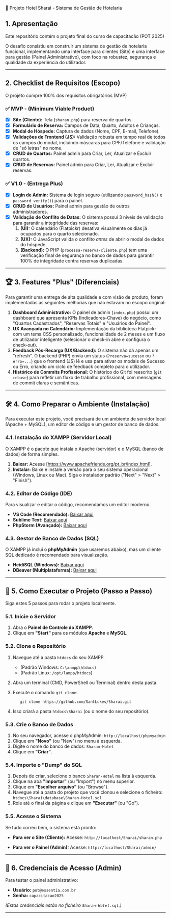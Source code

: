 🏨 Projeto Hotel Sharai - Sistema de Gestão de Hotelaria

## 1. Apresentação

Este repositório contém o projeto final do curso de capacitacão (POT 2025)

O desafio consistiu em construir um sistema de gestão de hotelaria funcional, implementando uma interface para clientes (Site) e uma interface para gestão (Painel Administrativo), com foco na robustez, segurança e qualidade da experiência do utilizador.

---

## 2. Checklist de Requisitos (Escopo)

O projeto cumpre 100% dos requisitos obrigatórios (MVP)

### ✅ MVP - (Minimum Viable Product)

- [x] **Site (Cliente):** Tela (`sharan.php`) para reserva de quartos.
- [x] **Formulário de Reserva:** Campos de Data, Quarto, Adultos e Crianças.
- [x] **Modal de Hóspede:** Captura de dados (Nome, CPF, E-mail, Telefone).
- [x] **Validações de Frontend (JS):** Validação robusta em tempo real de todos os campos do modal, incluindo máscaras para CPF/Telefone e validação de "só letras" no nome.
- [x] **CRUD de Quartos:** Painel admin para Criar, Ler, Atualizar e Excluir quartos.
- [x] **CRUD de Reservas:** Painel admin para Criar, Ler, Atualizar e Excluir reservas.

### ✅ V1.0 - (Entrega Plus)

- [x] **Login de Admin:** Sistema de login seguro (utilizando `password_hash()` e `password_verify()`) para o painel.
- [x] **CRUD de Usuários:** Painel admin para gestão de outros administradores.
- [x] **Validação de Conflito de Datas:** O sistema possui 3 níveis de validação para garantir a integridade das reservas:
  1.  **(UI):** O calendário (Flatpickr) desativa visualmente os dias já ocupados para o quarto selecionado.
  2.  **(UX):** O JavaScript valida o conflito _antes_ de abrir o modal de dados do hóspede.
  3.  **(Backend):** O PHP (`processa-reserva-cliente.php`) tem uma verificação final de segurança no banco de dados para garantir 100% de integridade contra reservas duplicadas.

---

## 🏆 3. Features "Plus" (Diferenciais)

Para garantir uma entrega de alta qualidade e com visão de produto, foram implementadas as seguintes melhorias que não estavam no escopo original:

1.  **Dashboard Administrativo:** O painel de admin (`index.php`) possui um dashboard que apresenta KPIs (Indicadores-Chave) do negócio, como "Quartos Cadastrados", "Reservas Totais" e "Usuários do Painel".
2.  **UX Avançada no Calendário:** Implementação da biblioteca Flatpickr com um tema CSS personalizado, funcionalidade de 2 meses e um fluxo de utilizador inteligente (selecionar o check-in abre e configura o check-out).
3.  **Feedback Pós-Recarga (UX/Backend):** O sistema não dá apenas um "refresh". O backend (PHP) envia um status (`?reserva=sucesso` ou `?erro=...`) que o frontend (JS) lê e usa para ativar os modais de Sucesso ou Erro, criando um ciclo de feedback completo para o utilizador.
4.  **Histórico de Commits Profissional:** O histórico do Git foi reescrito (`git rebase`) para refletir um fluxo de trabalho profissional, com mensagens de commit claras e semânticas.

---

## 🛠️ 4. Como Preparar o Ambiente (Instalação)

Para executar este projeto, você precisará de um ambiente de servidor local (Apache + MySQL), um editor de código e um gestor de banco de dados.

### 4.1. Instalação do XAMPP (Servidor Local)

O XAMPP é o pacote que instala o Apache (servidor) e o MySQL (banco de dados) de forma simples.

1.  **Baixar:** Acesse [https://www.apachefriends.org/pt_br/index.html].
2.  **Instalar:** Baixe e instale a versão para o seu sistema operacional (Windows, Linux ou Mac). Siga o instalador padrão ("Next" > "Next" > "Finish").

### 4.2. Editor de Código (IDE)

Para visualizar e editar o código, recomendamos um editor moderno.

- **VS Code (Recomendado):** [Baixar aqui](https://code.visualstudio.com/)
- **Sublime Text:** [Baixar aqui](https://www.sublimetext.com/)
- **PhpStorm (Avançado):** [Baixar aqui](https://www.jetbrains.com/phpstorm/)

### 4.3. Gestor de Banco de Dados (SQL)

O XAMPP já inclui o **phpMyAdmin** (que usaremos abaixo), mas um cliente SQL dedicado é recomendado para visualização.

- **HeidiSQL (Windows):** [Baixar aqui](https://www.heidisql.com/download.php)
- **DBeaver (Multiplataforma):** [Baixar aqui](https://dbeaver.io/download/)

---

## 🚀 5. Como Executar o Projeto (Passo a Passo)

Siga estes 5 passos para rodar o projeto localmente.

### 5.1. Inicie o Servidor

1.  Abra o **Painel de Controle do XAMPP**.
2.  Clique em **"Start"** para os módulos **Apache** e **MySQL**.

### 5.2. Clone o Repositório

1.  Navegue até a pasta `htdocs` do seu XAMPP.
    - (Padrão Windows: `C:\xampp\htdocs`)
    - (Padrão Linux: `/opt/lampp/htdocs`)
2.  Abra um terminal (CMD, PowerShell ou Terminal) dentro desta pasta.
3.  Execute o comando `git clone`:

    `   git clone https://github.com/SantLukes/Sharai.git`

4.  Isso criará a pasta `htdocs\Sharai` (ou o nome do seu repositório).

### 5.3. Crie o Banco de Dados

1.  No seu navegador, acesse o phpMyAdmin: `http://localhost/phpmyadmin`
2.  Clique em **"Novo"** (ou "New") no menu à esquerda.
3.  Digite o nome do banco de dados: `Sharan-Hotel`
4.  Clique em **"Criar"**.

### 5.4. Importe o "Dump" do SQL

1.  Depois de criar, selecione o banco `Sharan-Hotel` na lista à esquerda.
2.  Clique na aba **"Importar"** (ou "Import") no menu superior.
3.  Clique em **"Escolher arquivo"** (ou "Browse").
4.  Navegue até a pasta do projeto que você clonou e selecione o ficheiro:
    `htdocs\Sharai\database\Sharan-Hotel.sql`
5.  Role até o final da página e clique em **"Executar"** (ou "Go").

### 5.5. Acesse o Sistema

Se tudo correu bem, o sistema está pronto:

- **Para ver o Site (Cliente):**
  Acesse: `http://localhost/Sharai/sharan.php`

- **Para ver o Painel (Admin):**
  Acesse: `http://localhost/Sharai/admin/`

---

## 🔑 6. Credenciais de Acesso (Admin)

Para testar o painel administrativo:

- **Usuário:** `pot@essentia.com.br`
- **Senha:** `capacitacao2025`

_(Estas credenciais estão no ficheiro `Sharan-Hotel.sql`.)_

---
